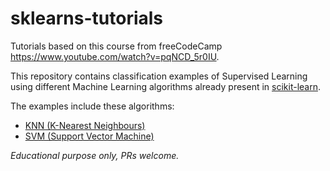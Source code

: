 # sklearns-tutorials

Tutorials based on this course from freeCodeCamp https://www.youtube.com/watch?v=pqNCD_5r0IU.

This repository contains classification examples of Supervised Learning using different Machine Learning algorithms already present in [scikit-learn](https://scikit-learn.org/stable/).

The examples include these algorithms:
- [KNN (K-Nearest Neighbours)](https://en.wikipedia.org/wiki/K-nearest_neighbors_algorithm)
- [SVM (Support Vector Machine)](https://en.wikipedia.org/wiki/Support-vector_machine)

_Educational purpose only, PRs welcome._
